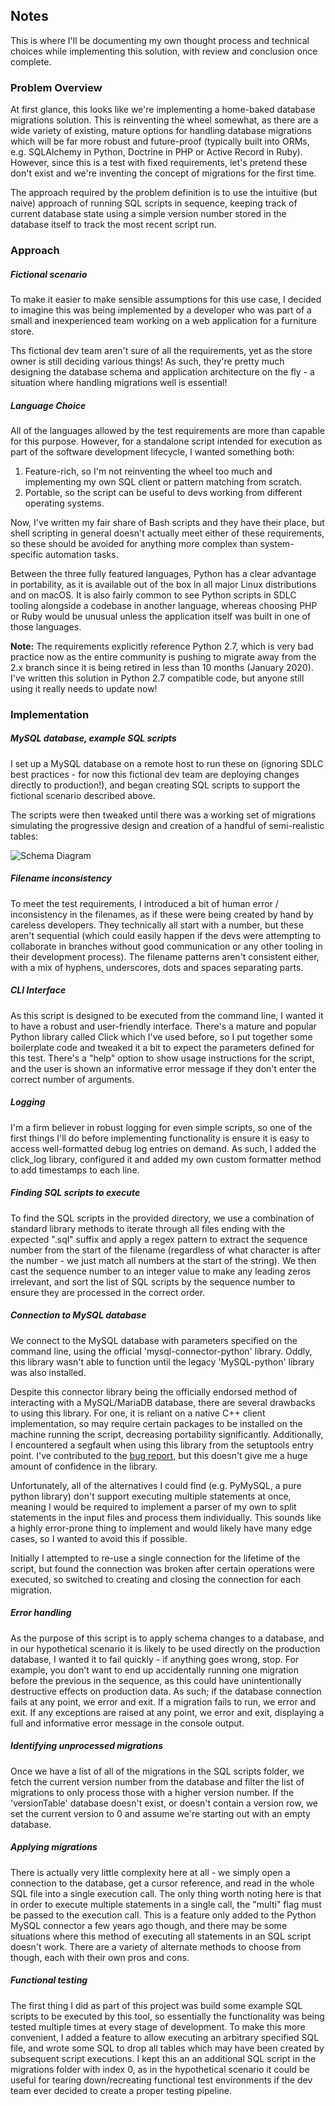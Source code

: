 
## Notes

This is where I'll be documenting my own thought process and technical 
choices while implementing this solution, with review and conclusion once 
complete.

### Problem Overview

At first glance, this looks like we're implementing a home-baked database migrations solution.
This is reinventing the wheel somewhat, as there are a wide variety of existing, mature 
options for handling database migrations which will be far more robust and future-proof 
(typically built into ORMs, e.g. SQLAlchemy in Python, Doctrine in PHP or Active Record in Ruby).
However, since this is a test with fixed requirements, let's pretend these don't exist
and we're inventing the concept of migrations for the first time.

The approach required by the problem definition is to use the intuitive (but naive) 
approach of running SQL scripts in sequence, keeping track of current database state using 
a simple version number stored in the database itself to track the most recent script run.

### Approach

##### Fictional scenario
To make it easier to make sensible assumptions for this use case, I decided to imagine 
this was being implemented by a developer who was part of a small and inexperienced team 
working on a web application for a furniture store.

Ths fictional dev team aren't sure of all the requirements, yet as the store owner
is still deciding various things! As such, they're pretty much designing the database schema
and application architecture on the fly - a situation where handling migrations well
is essential!

##### Language Choice
All of the languages allowed by the test requirements are more than capable for this purpose.
However, for a standalone script intended for execution as part of the software 
development lifecycle, I wanted something both:
1. Feature-rich, so I'm not reinventing the wheel too much and implementing my own 
   SQL client or pattern matching from scratch.
2. Portable, so the script can be useful to devs working from different operating systems.

Now, I've written my fair share of Bash scripts and they have their place, but shell 
scripting in general doesn't actually meet either of these requirements, so these 
should be avoided for anything more complex than system-specific automation tasks.

Between the three fully featured languages, Python has a clear advantage in portability,
as it is available out of the box in all major Linux distributions and on macOS.
It is also fairly common to see Python scripts in SDLC tooling alongside a codebase 
in another language, whereas choosing PHP or Ruby would be unusual unless the application
itself was built in one of those languages.

**Note:** The requirements explicitly reference Python 2.7, which is very bad practice 
now as the entire community is pushing to migrate away from the 2.x branch since 
it is being retired in less than 10 months (January 2020). I've written this solution
in Python 2.7 compatible code, but anyone still using it really needs to update now!

### Implementation

##### MySQL database, example SQL scripts
I set up a MySQL database on a remote host to run these on (ignoring SDLC best 
practices - for now this fictional dev team are deploying changes directly to production!),
and began creating SQL scripts to support the fictional scenario described above.

The scripts were then tweaked until there was a working set of migrations simulating the 
progressive design and creation of a handful of semi-realistic tables:

![Schema Diagram](https://raw.githubusercontent.com/beveradb/python-sql-migration-runner/master/sql-migrations/schema-diagram.jpg "Schema Diagram")

##### Filename inconsistency
To meet the test requirements, I introduced a bit of human error / inconsistency in the 
filenames, as if these were being created by hand by careless developers.
They technically all start with a number, but these aren't sequential (which could easily
happen if the devs were attempting to collaborate in branches without good communication or 
any other tooling in their development process).
The filename patterns aren't consistent either, with a mix of hyphens, underscores, dots 
and spaces separating parts.

##### CLI Interface
As this script is designed to be executed from the command line, I wanted it to have
a robust and user-friendly interface. There's a mature and popular Python library 
called Click which I've used before, so I put together some boilerplate code and tweaked
it a bit to expect the parameters defined for this test.
There's a "help" option to show usage instructions for the script, and the user is 
shown an informative error message if they don't enter the correct number of arguments.

##### Logging
I'm a firm believer in robust logging for even simple scripts, so one of the first 
things I'll do before implementing functionality is ensure it is easy to access 
well-formatted debug log entries on demand. As such, I added the click_log library,
configured it and added my own custom formatter method to add timestamps to each line. 

##### Finding SQL scripts to execute
To find the SQL scripts in the provided directory, we use a combination of standard library
methods to iterate through all files ending with the expected ".sql" suffix and apply 
a regex pattern to extract the sequence number from the start of the filename (regardless 
of what character is after the number - we just match all numbers at the start of the string).
We then cast the sequence number to an integer value to make any leading zeros irrelevant,
and sort the list of SQL scripts by the sequence number to ensure they are processed
in the correct order.

##### Connection to MySQL database
We connect to the MySQL database with parameters specified on the command line,
using the official 'mysql-connector-python' library. Oddly, this library wasn't able 
to function until the legacy 'MySQL-python' library was also installed.

Despite this connector library being the officially endorsed method of interacting
with a MySQL/MariaDB database, there are several drawbacks to using this library.
For one, it is reliant on a native C++ client implementation, so may require certain 
packages to be installed on the machine running the script, decreasing portability significantly.
Additionally, I encountered a segfault when using this library from the setuptools entry point.
I've contributed to the [bug report](https://bugs.mysql.com/bug.php?id=89889#c485226),
but this doesn't give me a huge amount of confidence in the library.

Unfortunately, all of the alternatives I could find (e.g. PyMySQL, a pure python library)
don't support executing multiple statements at once, meaning I would be required to
implement a parser of my own to split statements in the input files and process them
individually. This sounds like a highly error-prone thing to implement and would likely
have many edge cases, so I wanted to avoid this if possible.

Initially I attempted to re-use a single connection for the lifetime of the script,
but found the connection was broken after certain operations were executed, 
so switched to creating and closing the connection for each migration.

##### Error handling
As the purpose of this script is to apply schema changes to a database, and in our 
hypothetical scenario it is likely to be used directly on the production database,
I wanted it to fail quickly - if anything goes wrong, stop. For example, you don't 
want to end up accidentally running one migration before the previous in the sequence,
as this could have unintentionally destructive effects on production data.
As such; if the database connection fails at any point, we error and exit. If a 
migration fails to run, we error and exit. If any exceptions are raised at any point,
we error and exit, displaying a full and informative error message in the console output.

##### Identifying unprocessed migrations
Once we have a list of all of the migrations in the SQL scripts folder, we fetch
the current version number from the database and filter the list of migrations to 
only process those with a higher version number.
If the 'versionTable' database doesn't exist, or doesn't contain a version row,
we set the current version to 0 and assume we're starting out with an empty database.

##### Applying migrations
There is actually very little complexity here at all - we simply open a connection
to the database, get a cursor reference, and read in the whole SQL file into a single
execution call. The only thing worth noting here is that in order to execute multiple
statements in a single call, the "multi" flag must be passed to the execution call.
This is a feature only added to the Python MySQL connector a few years ago though,
and there may be some situations where this method of executing all statements in an 
SQL script doesn't work. There are a variety of alternate methods to choose from 
though, each with their own pros and cons.

##### Functional testing
The first thing I did as part of this project was build some example SQL scripts 
to be executed by this tool, so essentially the functionality was being tested 
multiple times at every stage of development. To make this more convenient, I added
a feature to allow executing an arbitrary specified SQL file, and wrote some SQL 
to drop all tables which may have been created by subsequent script executions.
I kept this an an additional SQL script in the migrations folder with index 0, as 
in the hypothetical scenario it could be useful for tearing down/recreating functional
test environments if the dev team ever decided to create a proper testing pipeline.
